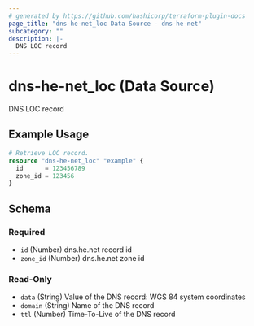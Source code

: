 ```yaml
---
# generated by https://github.com/hashicorp/terraform-plugin-docs
page_title: "dns-he-net_loc Data Source - dns-he-net"
subcategory: ""
description: |-
  DNS LOC record
---
```


# dns-he-net_loc (Data Source)

DNS LOC record

## Example Usage

```terraform
# Retrieve LOC record.
resource "dns-he-net_loc" "example" {
  id      = 123456789
  zone_id = 123456
}
```

<!-- schema generated by tfplugindocs -->
## Schema

### Required

- `id` (Number) dns.he.net record id
- `zone_id` (Number) dns.he.net zone id

### Read-Only

- `data` (String) Value of the DNS record: WGS 84 system coordinates
- `domain` (String) Name of the DNS record
- `ttl` (Number) Time-To-Live of the DNS record
